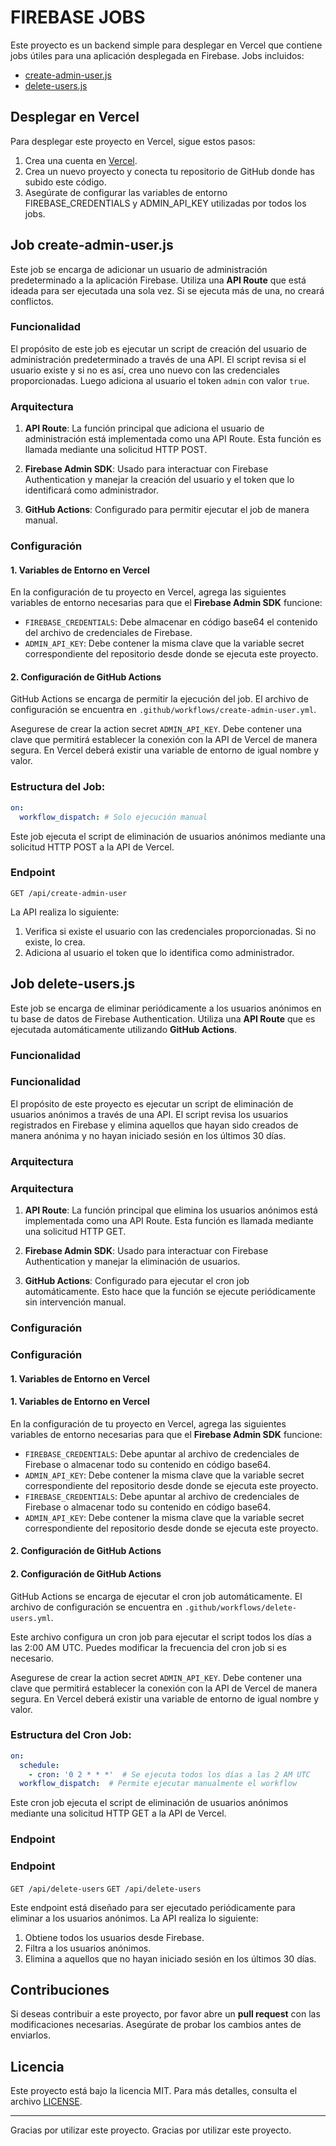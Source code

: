 # FIREBASE JOBS

Este proyecto es un backend simple para desplegar en Vercel que contiene jobs útiles para una aplicación desplegada en Firebase. Jobs incluidos:

* [create-admin-user.js](#job-create-admin-userjs)
* [delete-users.js](#job-delete-usersjs)

## Desplegar en Vercel

Para desplegar este proyecto en Vercel, sigue estos pasos:

1. Crea una cuenta en [Vercel](https://vercel.com/).
2. Crea un nuevo proyecto y conecta tu repositorio de GitHub donde has subido este código.
3. Asegúrate de configurar las variables de entorno FIREBASE_CREDENTIALS y ADMIN_API_KEY utilizadas por todos los jobs.

## Job create-admin-user.js

Este job se encarga de adicionar un usuario de administración predeterminado a la aplicación Firebase. Utiliza una **API Route** que está ideada para ser ejecutada una sola vez. Si se ejecuta más de una, no creará conflictos.

### Funcionalidad

El propósito de este job es ejecutar un script de creación del usuario de administración predeterminado a través de una API. El script revisa si el usuario existe y si no es así, crea uno nuevo con las credenciales proporcionadas. Luego adiciona al usuario el token `admin` con valor `true`.

### Arquitectura

1. **API Route**: La función principal que adiciona el usuario de administración está implementada como una API Route. Esta función es llamada mediante una solicitud HTTP POST.
   
2. **Firebase Admin SDK**: Usado para interactuar con Firebase Authentication y manejar la creación del usuario y el token que lo identificará como administrador.

3. **GitHub Actions**: Configurado para permitir ejecutar el job de manera manual.

### Configuración

#### 1. Variables de Entorno en Vercel

En la configuración de tu proyecto en Vercel, agrega las siguientes variables de entorno necesarias para que el **Firebase Admin SDK** funcione:

- `FIREBASE_CREDENTIALS`: Debe almacenar en código base64 el contenido del archivo de credenciales de Firebase.
- `ADMIN_API_KEY`: Debe contener la misma clave que la variable secret correspondiente del repositorio desde donde se ejecuta este proyecto.

#### 2. Configuración de GitHub Actions

GitHub Actions se encarga de permitir la ejecución del job. El archivo de configuración se encuentra en `.github/workflows/create-admin-user.yml`.

Asegurese de crear la action secret `ADMIN_API_KEY`. Debe contener una clave que permitirá establecer la conexión con la API de Vercel de manera segura. En Vercel deberá existir una variable de entorno de igual nombre y valor.

### Estructura del Job:

```yaml
on:
  workflow_dispatch: # Solo ejecución manual
```

Este job ejecuta el script de eliminación de usuarios anónimos mediante una solicitud HTTP POST a la API de Vercel.

### Endpoint

 `GET /api/create-admin-user`

La API realiza lo siguiente:

1. Verifica si existe el usuario con las credenciales proporcionadas. Si no existe, lo crea.
2. Adiciona al usuario el token que lo identifica como administrador.

## Job delete-users.js

Este job se encarga de eliminar periódicamente a los usuarios anónimos en tu base de datos de Firebase Authentication. Utiliza una **API Route** que es ejecutada automáticamente utilizando **GitHub Actions**.

### Funcionalidad
### Funcionalidad

El propósito de este proyecto es ejecutar un script de eliminación de usuarios anónimos a través de una API. El script revisa los usuarios registrados en Firebase y elimina aquellos que hayan sido creados de manera anónima y no hayan iniciado sesión en los últimos 30 días.

### Arquitectura
### Arquitectura

1. **API Route**: La función principal que elimina los usuarios anónimos está implementada como una API Route. Esta función es llamada mediante una solicitud HTTP GET.
   
2. **Firebase Admin SDK**: Usado para interactuar con Firebase Authentication y manejar la eliminación de usuarios.

3. **GitHub Actions**: Configurado para ejecutar el cron job automáticamente. Esto hace que la función se ejecute periódicamente sin intervención manual.

### Configuración
### Configuración

#### 1. Variables de Entorno en Vercel
#### 1. Variables de Entorno en Vercel

En la configuración de tu proyecto en Vercel, agrega las siguientes variables de entorno necesarias para que el **Firebase Admin SDK** funcione:

- `FIREBASE_CREDENTIALS`: Debe apuntar al archivo de credenciales de Firebase o almacenar todo su contenido en código base64.
- `ADMIN_API_KEY`: Debe contener la misma clave que la variable secret correspondiente del repositorio desde donde se ejecuta este proyecto.
- `FIREBASE_CREDENTIALS`: Debe apuntar al archivo de credenciales de Firebase o almacenar todo su contenido en código base64.
- `ADMIN_API_KEY`: Debe contener la misma clave que la variable secret correspondiente del repositorio desde donde se ejecuta este proyecto.

#### 2. Configuración de GitHub Actions
#### 2. Configuración de GitHub Actions

GitHub Actions se encarga de ejecutar el cron job automáticamente. El archivo de configuración se encuentra en `.github/workflows/delete-users.yml`.

Este archivo configura un cron job para ejecutar el script todos los días a las 2:00 AM UTC. Puedes modificar la frecuencia del cron job si es necesario.

Asegurese de crear la action secret `ADMIN_API_KEY`. Debe contener una clave que permitirá establecer la conexión con la API de Vercel de manera segura. En Vercel deberá existir una variable de entorno de igual nombre y valor.

### Estructura del Cron Job:

```yaml
on:
  schedule:
    - cron: '0 2 * * *'  # Se ejecuta todos los días a las 2 AM UTC
  workflow_dispatch:  # Permite ejecutar manualmente el workflow
```

Este cron job ejecuta el script de eliminación de usuarios anónimos mediante una solicitud HTTP GET a la API de Vercel.

### Endpoint
### Endpoint

 `GET /api/delete-users`
 `GET /api/delete-users`

Este endpoint está diseñado para ser ejecutado periódicamente para eliminar a los usuarios anónimos. La API realiza lo siguiente:

1. Obtiene todos los usuarios desde Firebase.
2. Filtra a los usuarios anónimos.
3. Elimina a aquellos que no hayan iniciado sesión en los últimos 30 días.

## Contribuciones

Si deseas contribuir a este proyecto, por favor abre un **pull request** con las modificaciones necesarias. Asegúrate de probar los cambios antes de enviarlos.

## Licencia

Este proyecto está bajo la licencia MIT. Para más detalles, consulta el archivo [LICENSE](LICENSE).

---

Gracias por utilizar este proyecto.
Gracias por utilizar este proyecto.

